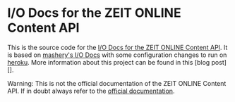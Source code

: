 # I/O Docs for the ZEIT ONLINE Content API

This is the source code for the [I/O Docs for the ZEIT ONLINE Content API][live]. It is based on [mashery's I/O Docs][iodocs] with some configuration changes to run on [heroku][]. More information about this project can be found in this [blog post][].

Warning:
This is not the official documentation of the ZEIT ONLINE Content API.
If in doubt always refer to the [official documentation][zeit-documentation].

[live]: http://zeitapi-iodocs.herokuapp.com/zeit
[blog_post]: http://spier.hu/2012/11/iodocs-for-zeit-online-content-api/
[zeit-documentation]: http://developer.zeit.de/index/
[iodocs]: https://github.com/mashery/iodocs
[heroku]: http://www.heroku.com